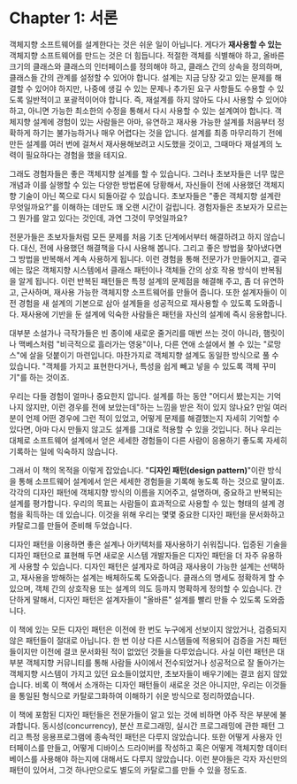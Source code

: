 # Chapter 1: 서론
객체지향 소프트웨어를 설계한다는 것은 쉬운 일이 아닙니다. 게다가 **재사용할 수 있는** 객체지향 소프트웨어를 만드는 것은 더 힘듭니다. 적절한 객체를 식별해야 하고, 올바른 크기의 클래스와 클래스의 인터페이스를 정의해야 하고, 클래스 간의 상속을 정의하며, 클래스들 간의 관계를 설정할 수 있어야 합니다. 설계는 지금 당장 갖고 있는 문제를 해결할 수 있어야 하지만, 나중에 생길 수 있는 문제나 추가된 요구 사항들도 수용할 수 있도록 일반적이고 포괄적이어야 합니다. 즉, 재설계를 하지 않아도 다시 사용할 수 있어야 하고, 아니면 가능한 최소한의 수정을 통해서 다시 사용할 수 있는 설계여야 합니다. 객체지향 설계에 경험이 있는 사람들은 아마, 유연하고 재사용 가능한 설계를 처음부터 정확하게 하기는 불가능하거나 매우 어렵다는 것을 압니다. 설계를 최종 마무리하기 전에 만든 설계를 여러 번에 걸쳐서 재사용해보려고 시도했을 것이고, 그때마다 재설계의 노력이 필요하다는 경험을 했을 테지요.

그래도 경험자들은 좋은 객체지향 설계를 할 수 있습니다. 그러나 초보자들은 너무 많은 개념과 이를 실행할 수 있는 다양한 방법론에 당황해서, 자신들이 전에 사용했던 객체지향 기술이 아닌 쪽으로 다시 되돌아갈 수 있습니다. 초보자들은 "좋은 객체지향 설계란 무엇일까요?"를 이해하는 데만도 꽤 오랜 시간이 걸립니다. 경험자들은 초보자가 모르는 그 뭔가를 알고 있다는 것인데, 과연 그것이 무엇일까요?

전문가들은 초보자들처럼 모든 문제를 처음 기초 단계에서부터 해결하려고 하지 않습니다. 대신, 전에 사용했던 해결책을 다시 사용해 봅니다. 그리고 좋은 방법을 찾아냈다면 그 방법을 반복해서 계속 사용하게 됩니다. 이런 경험을 통해 전문가가 만들어지고, 결국에는 많은 객체지향 시스템에서 클래스 패턴이나 객체들 간의 상호 작용 방식이 반복됨을 알게 됩니다. 이런 반복된 패턴들은 특정 설계의 문제점을 해결해 주고, 좀 더 유연하고, 근사하며, 재사용 가능한 객체지향 소프트웨어를 만들어 줍니다. 또한 설계자들이 이전 경험을 새 설계의 기본으로 삼아 설계들을 성공적으로 재사용할 수 있도록 도와줍니다. 재사용에 기반을 둔 설계에 익숙한 사람들은 패턴을 자신의 설계에 즉시 응용합니다.

대부분 소설가나 극작가들은 빈 종이에 새로운 줄거리를 매번 쓰는 것이 아니라, 햄릿이나 맥베스처럼 "비극적으로 흘러가는 영웅"이나, 다른 연애 소설에서 볼 수 있는 "로망스"에 살을 덧붙이기 마련입니다. 마찬가지로 객체지향 설계도 동일한 방식으로 풀 수 있습니다. "객체를 가지고 표현한다거나, 특성을 쉽게 빼고 넣을 수 있도록 객체 꾸미기"를 하는 것이죠.

우리는 다들 경험이 얼마나 중요한지 압니다. 설계를 하는 동안 "어디서 봤는지는 기억나지 않지만, 이런 경우를 전에 보았는데"하는 느낌을 받은 적이 있지 않나요? 만일 여러분이 언제 어떤 경우에 그런 적이 있었고, 어떻게 문제를 해결했는지 자세히 기억할 수 있다면, 아마 다시 만들지 않고도 설계를 그대로 적용할 수 있을 것입니다. 허나 우리는 대체로 소프트웨어 설계에서 얻은 세세한 경험들이 다른 사람이 응용하기 좋도록 자세히 기록하는 일에 익숙하지 않습니다.

그래서 이 책의 목적을 이렇게 잡았습니다. "**디자인 패턴(design pattern)**"이란 방식을 통해 소프트웨어 설계에서 얻은 세세한 경험들을 기록해 놓도록 하는 것으로 말이죠. 각각의 디자인 패턴에 객체지향 방식의 이름을 지어주고, 설명하며, 중요하고 반복되는 설계를 평가합니다. 우리의 목표는 사람들이 효과적으로 사용할 수 있는 형태의 설계 경험을 획득하는 데 있습니다. 이것을 위해 우리는 몇몇 중요한 디자인 패턴을 문서화하고 카탈로그를 만들어 준비해 두었습니다.

디자인 패턴을 이용하면 좋은 설계나 아키텍처를 재사용하기 쉬워집니다. 입증된 기술을 디자인 패턴으로 표현해 두면 새로운 시스템 개발자들은 디자인 패턴을 더 자주 유용하게 사용할 수 있습니다. 디자인 패턴은 설계자로 하여금 재사용이 가능한 설계는 선택하고, 재사용을 방해하는 설계는 배체하도록 도와줍니다. 클래스의 명세도 정확하게 할 수 있으며, 객체 간의 상호작용 또는 설계의 의도 등까지 명확하게 정의할 수 있습니다. 간단하게 말해서, 디자인 패턴은 설계자들이 "올바른" 설계를 빨리 만들 수 있도록 도와줍니다.

이 책에 있는 모든 디자인 패턴은 이전에 한 번도 누구에게 선보이지 않았거나, 검증되지 않은 패턴들이 절대로 아닙니다. 한 번 이상 다른 시스템들에 적용되어 검증을 거친 패턴들이지만 이전에 결코 문서화된 적이 없었던 것들을 다루었습니다. 사실 이런 패턴은 대부분 객체지향 커뮤니티를 통해 사람들 사이에서 전수되었거나 성공적으로 잘 돌아가는 객체지향 시스템이 가지고 있던 요소들이었지만, 초보자들이 배우기에는 결코 쉽지 않았습니다. 비록 이 책에서 소개하는 디자인 패턴들이 새로운 것은 아니지만, 우리는 이것들을 통일된 형식으로 카탈로그화하여 이해하기 쉬운 방식으로 정리하였습니다.

이 책에 포함된 디자인 패턴들은 전문가들이 알고 있는 것에 비하면 아주 작은 부분에 불과합니다. 동시성(concurrency), 분산 프로그래밍, 실시간 프로그래밍에 관한 패턴 그리고 특정 응용프로그램에 종속적인 패턴은 다루지 않았습니다. 또한 어떻게 사용자 인터페이스를 만들고, 어떻게 디바이스 드라이버를 작성하고 혹은 어떻게 객체지향 데이터베이스를 사용해야 하는지에 대해서도 다루지 않았습니다. 이런 분야들은 각자 자신만의 패턴이 있어서, 그것 하나만으로도 별도의 카탈로그를 만들 수 있을 정도죠.